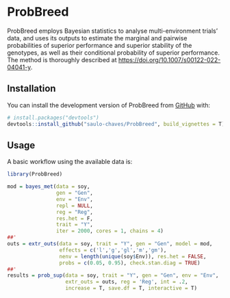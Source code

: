 
<!-- README.md is generated from README.Rmd. Please edit that file -->

# ProbBreed

<!-- badges: start -->
<!-- badges: end -->

ProbBreed employs Bayesian statistics to analyse multi-environment
trials’ data, and uses its outputs to estimate the marginal and pairwise
probabilities of superior performance and superior stability of the
genotypes, as well as their conditional probability of superior
performance. The method is thoroughly described at
<https://doi.org/10.1007/s00122-022-04041-y>.

## Installation

You can install the development version of ProbBreed from
[GitHub](https://github.com/) with:

``` r
# install.packages("devtools")
devtools::install_github("saulo-chaves/ProbBreed", build_vignettes = T)
```

## Usage

A basic workflow using the available data is:

``` r
library(ProbBreed)

mod = bayes_met(data = soy,
                gen = "Gen",
                env = "Env",
                repl = NULL,
                reg = "Reg",
                res.het = F,
                trait = "Y",
                iter = 2000, cores = 1, chains = 4)
##'
outs = extr_outs(data = soy, trait = "Y", gen = "Gen", model = mod,
                 effects = c('l','g','gl','m','gm'),
                 nenv = length(unique(soy$Env)), res.het = FALSE,
                 probs = c(0.05, 0.95), check.stan.diag = TRUE)
##'
results = prob_sup(data = soy, trait = "Y", gen = "Gen", env = "Env",
                   extr_outs = outs, reg = 'Reg', int = .2,
                   increase = T, save.df = T, interactive = T)
```
